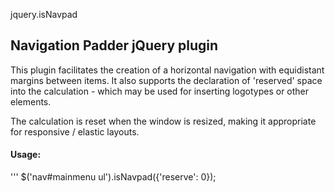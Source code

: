 jquery.isNavpad

## Navigation Padder jQuery plugin

This plugin facilitates the creation of a horizontal navigation with equidistant margins between items. It also supports the declaration of 'reserved' space into the calculation - which may be used for inserting logotypes or other elements.

The calculation is reset when the window is resized, making it appropriate for responsive / elastic layouts.

#### Usage:

''' $('nav#mainmenu ul').isNavpad({'reserve': 0});